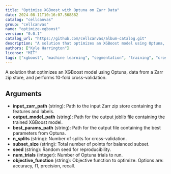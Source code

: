 ```yaml
---
title: "Optimize XGBoost with Optuna on Zarr Data"
date: 2024-08-11T10:16:07.568882
catalog: "cellcanvas"
group: "cellcanvas"
name: "optimize-xgboost"
version: "0.0.1"
catalog_url: "https://github.com/cellcanvas/album-catalog.git"
description: "A solution that optimizes an XGBoost model using Optuna, data from a Zarr zip store, and performs 10-fold cross-validation."
authors: ["Kyle Harrington"]
license: "MIT"
tags: ["xgboost", "machine learning", "segmentation", "training", "cross-validation", "optuna"]
---
```


A solution that optimizes an XGBoost model using Optuna, data from a Zarr zip store, and performs 10-fold cross-validation.

## Arguments

- **input_zarr_path** (string): Path to the input Zarr zip store containing the features and labels.
- **output_model_path** (string): Path for the output joblib file containing the trained XGBoost model.
- **best_params_path** (string): Path for the output file containing the best parameters from Optuna.
- **n_splits** (string): Number of splits for cross-validation.
- **subset_size** (string): Total number of points for balanced subset.
- **seed** (string): Random seed for reproducibility.
- **num_trials** (integer): Number of Optuna trials to run.
- **objective_function** (string): Objective function to optimize. Options are: accuracy, f1, precision, recall.

